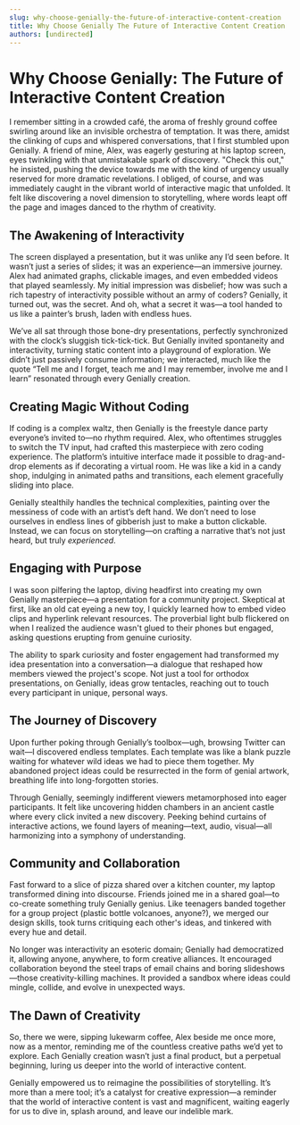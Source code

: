 ```yaml
---
slug: why-choose-genially-the-future-of-interactive-content-creation
title: Why Choose Genially The Future of Interactive Content Creation
authors: [undirected]
---
```



# Why Choose Genially: The Future of Interactive Content Creation

I remember sitting in a crowded café, the aroma of freshly ground coffee swirling around like an invisible orchestra of temptation. It was there, amidst the clinking of cups and whispered conversations, that I first stumbled upon Genially. A friend of mine, Alex, was eagerly gesturing at his laptop screen, eyes twinkling with that unmistakable spark of discovery. "Check this out," he insisted, pushing the device towards me with the kind of urgency usually reserved for more dramatic revelations. I obliged, of course, and was immediately caught in the vibrant world of interactive magic that unfolded. It felt like discovering a novel dimension to storytelling, where words leapt off the page and images danced to the rhythm of creativity.

## The Awakening of Interactivity

The screen displayed a presentation, but it was unlike any I’d seen before. It wasn’t just a series of slides; it was an experience—an immersive journey. Alex had animated graphs, clickable images, and even embedded videos that played seamlessly. My initial impression was disbelief; how was such a rich tapestry of interactivity possible without an army of coders? Genially, it turned out, was the secret. And oh, what a secret it was—a tool handed to us like a painter’s brush, laden with endless hues.

We’ve all sat through those bone-dry presentations, perfectly synchronized with the clock’s sluggish tick-tick-tick. But Genially invited spontaneity and interactivity, turning static content into a playground of exploration. We didn’t just passively consume information; we interacted, much like the quote “Tell me and I forget, teach me and I may remember, involve me and I learn” resonated through every Genially creation.

## Creating Magic Without Coding

If coding is a complex waltz, then Genially is the freestyle dance party everyone’s invited to—no rhythm required. Alex, who oftentimes struggles to switch the TV input, had crafted this masterpiece with zero coding experience. The platform’s intuitive interface made it possible to drag-and-drop elements as if decorating a virtual room. He was like a kid in a candy shop, indulging in animated paths and transitions, each element gracefully sliding into place.

Genially stealthily handles the technical complexities, painting over the messiness of code with an artist’s deft hand. We don’t need to lose ourselves in endless lines of gibberish just to make a button clickable. Instead, we can focus on storytelling—on crafting a narrative that’s not just heard, but truly *experienced*.

## Engaging with Purpose

I was soon pilfering the laptop, diving headfirst into creating my own Genially masterpiece—a presentation for a community project. Skeptical at first, like an old cat eyeing a new toy, I quickly learned how to embed video clips and hyperlink relevant resources. The proverbial light bulb flickered on when I realized the audience wasn't glued to their phones but engaged, asking questions erupting from genuine curiosity.

The ability to spark curiosity and foster engagement had transformed my idea presentation into a conversation—a dialogue that reshaped how members viewed the project's scope. Not just a tool for orthodox presentations, on Genially, ideas grow tentacles, reaching out to touch every participant in unique, personal ways.

## The Journey of Discovery

Upon further poking through Genially’s toolbox—ugh, browsing Twitter can wait—I discovered endless templates. Each template was like a blank puzzle waiting for whatever wild ideas we had to piece them together. My abandoned project ideas could be resurrected in the form of genial artwork, breathing life into long-forgotten stories.

Through Genially, seemingly indifferent viewers metamorphosed into eager participants. It felt like uncovering hidden chambers in an ancient castle where every click invited a new discovery. Peeking behind curtains of interactive actions, we found layers of meaning—text, audio, visual—all harmonizing into a symphony of understanding.

## Community and Collaboration

Fast forward to a slice of pizza shared over a kitchen counter, my laptop transformed dining into discourse. Friends joined me in a shared goal—to co-create something truly Genially genius. Like teenagers banded together for a group project (plastic bottle volcanoes, anyone?), we merged our design skills, took turns critiquing each other's ideas, and tinkered with every hue and detail.

No longer was interactivity an esoteric domain; Genially had democratized it, allowing anyone, anywhere, to form creative alliances. It encouraged collaboration beyond the steel traps of email chains and boring slideshows—those creativity-killing machines. It provided a sandbox where ideas could mingle, collide, and evolve in unexpected ways.

## The Dawn of Creativity

So, there we were, sipping lukewarm coffee, Alex beside me once more, now as a mentor, reminding me of the countless creative paths we’d yet to explore. Each Genially creation wasn’t just a final product, but a perpetual beginning, luring us deeper into the world of interactive content.

Genially empowered us to reimagine the possibilities of storytelling. It’s more than a mere tool; it’s a catalyst for creative expression—a reminder that the world of interactive content is vast and magnificent, waiting eagerly for us to dive in, splash around, and leave our indelible mark.